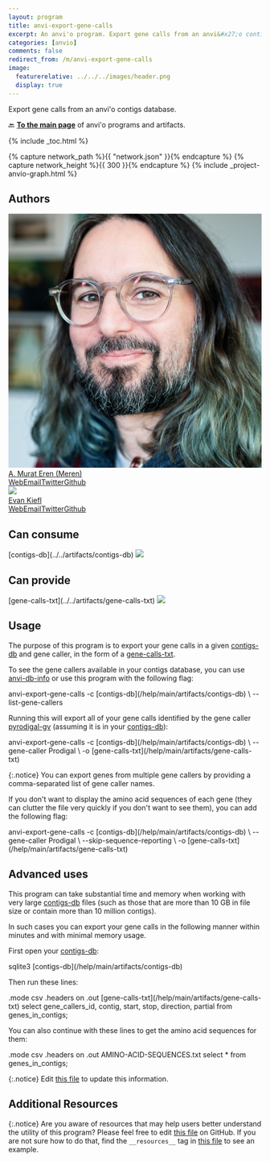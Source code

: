 ```yaml
---
layout: program
title: anvi-export-gene-calls
excerpt: An anvi'o program. Export gene calls from an anvi&#x27;o contigs database.
categories: [anvio]
comments: false
redirect_from: /m/anvi-export-gene-calls
image:
  featurerelative: ../../../images/header.png
  display: true
---
```


Export gene calls from an anvi&#x27;o contigs database.

🔙 **[To the main page](../../)** of anvi'o programs and artifacts.


{% include _toc.html %}
<div id="svg" class="subnetwork"></div>
{% capture network_path %}{{ "network.json" }}{% endcapture %}
{% capture network_height %}{{ 300 }}{% endcapture %}
{% include _project-anvio-graph.html %}


## Authors

<div class="anvio-person"><div class="anvio-person-info"><div class="anvio-person-photo"><img class="anvio-person-photo-img" src="../../images/authors/meren.jpg" /></div><div class="anvio-person-info-box"><a href="/people/meren" target="_blank"><span class="anvio-person-name">A. Murat Eren (Meren)</span></a><div class="anvio-person-social-box"><a href="http://merenlab.org" class="person-social" target="_blank"><i class="fa fa-fw fa-home"></i>Web</a><a href="mailto:a.murat.eren@gmail.com" class="person-social" target="_blank"><i class="fa fa-fw fa-envelope-square"></i>Email</a><a href="http://twitter.com/merenbey" class="person-social" target="_blank"><i class="fa fa-fw fa-twitter-square"></i>Twitter</a><a href="http://github.com/meren" class="person-social" target="_blank"><i class="fa fa-fw fa-github"></i>Github</a></div></div></div></div>

<div class="anvio-person"><div class="anvio-person-info"><div class="anvio-person-photo"><img class="anvio-person-photo-img" src="../../images/authors/ekiefl.jpg" /></div><div class="anvio-person-info-box"><a href="/people/ekiefl" target="_blank"><span class="anvio-person-name">Evan Kiefl</span></a><div class="anvio-person-social-box"><a href="http://ekiefl.github.io" class="person-social" target="_blank"><i class="fa fa-fw fa-home"></i>Web</a><a href="mailto:kiefl.evan@gmail.com" class="person-social" target="_blank"><i class="fa fa-fw fa-envelope-square"></i>Email</a><a href="http://twitter.com/evankiefl" class="person-social" target="_blank"><i class="fa fa-fw fa-twitter-square"></i>Twitter</a><a href="http://github.com/ekiefl" class="person-social" target="_blank"><i class="fa fa-fw fa-github"></i>Github</a></div></div></div></div>



## Can consume


<p style="text-align: left" markdown="1"><span class="artifact-r">[contigs-db](../../artifacts/contigs-db) <img src="../../images/icons/DB.png" class="artifact-icon-mini" /></span></p>


## Can provide


<p style="text-align: left" markdown="1"><span class="artifact-p">[gene-calls-txt](../../artifacts/gene-calls-txt) <img src="../../images/icons/TXT.png" class="artifact-icon-mini" /></span></p>


## Usage


The purpose of this program is to export your gene calls in a given <span class="artifact-n">[contigs-db](/help/main/artifacts/contigs-db)</span> and gene caller, in the form of a <span class="artifact-n">[gene-calls-txt](/help/main/artifacts/gene-calls-txt)</span>. 

To see the gene callers available in your contigs database, you can use <span class="artifact-p">[anvi-db-info](/help/main/programs/anvi-db-info)</span> or use this program with the following flag: 

<div class="codeblock" markdown="1">
anvi&#45;export&#45;gene&#45;calls &#45;c <span class="artifact&#45;n">[contigs&#45;db](/help/main/artifacts/contigs&#45;db)</span> \
                       &#45;&#45;list&#45;gene&#45;callers
</div>

Running this will export all of your gene calls identified by the gene caller [pyrodigal-gv](https://github.com/althonos/pyrodigal-gv) (assuming it is in your <span class="artifact-n">[contigs-db](/help/main/artifacts/contigs-db)</span>):

<div class="codeblock" markdown="1">
anvi&#45;export&#45;gene&#45;calls &#45;c <span class="artifact&#45;n">[contigs&#45;db](/help/main/artifacts/contigs&#45;db)</span> \
                       &#45;&#45;gene&#45;caller Prodigal \
                       &#45;o <span class="artifact&#45;n">[gene&#45;calls&#45;txt](/help/main/artifacts/gene&#45;calls&#45;txt)</span>
</div>

{:.notice}
You can export genes from multiple gene callers by providing a comma-separated list of gene caller names.

If you don't want to display the amino acid sequences of each gene (they can clutter the file very quickly if you don't want to see them), you can add the following flag:

<div class="codeblock" markdown="1">
anvi&#45;export&#45;gene&#45;calls &#45;c <span class="artifact&#45;n">[contigs&#45;db](/help/main/artifacts/contigs&#45;db)</span> \
                       &#45;&#45;gene&#45;caller Prodigal \
                       &#45;&#45;skip&#45;sequence&#45;reporting \
                       &#45;o <span class="artifact&#45;n">[gene&#45;calls&#45;txt](/help/main/artifacts/gene&#45;calls&#45;txt)</span>
</div>

## Advanced uses

This program can take substantial time and memory when working with very large <span class="artifact-n">[contigs-db](/help/main/artifacts/contigs-db)</span> files (such as those that are more than 10 GB in file size or contain more than 10 million contigs).

In such cases you can export your gene calls in the following manner within minutes and with minimal memory usage.

First open your <span class="artifact-n">[contigs-db](/help/main/artifacts/contigs-db)</span>:

<div class="codeblock" markdown="1">
sqlite3 <span class="artifact&#45;n">[contigs&#45;db](/help/main/artifacts/contigs&#45;db)</span>
</div>

Then run these lines:

<div class="codeblock" markdown="1">
.mode csv 
.headers on 
.out <span class="artifact&#45;n">[gene&#45;calls&#45;txt](/help/main/artifacts/gene&#45;calls&#45;txt)</span>
select gene_callers_id, contig, start, stop, direction, partial from genes_in_contigs;
</div>

You can also continue with these lines to get the amino acid sequences for them:

<div class="codeblock" markdown="1">
.mode csv 
.headers on 
.out AMINO&#45;ACID&#45;SEQUENCES.txt
select &#42; from genes_in_contigs;
</div>


{:.notice}
Edit [this file](https://github.com/merenlab/anvio/tree/master/anvio/docs/programs/anvi-export-gene-calls.md) to update this information.


## Additional Resources



{:.notice}
Are you aware of resources that may help users better understand the utility of this program? Please feel free to edit [this file](https://github.com/merenlab/anvio/tree/master/bin/anvi-export-gene-calls) on GitHub. If you are not sure how to do that, find the `__resources__` tag in [this file](https://github.com/merenlab/anvio/blob/master/bin/anvi-interactive) to see an example.
